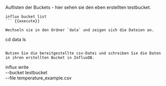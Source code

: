 Auflisten der Buckets - hier sehen sie den eben erstellten testbucket.

```
influx bucket list
``` {{execute}}

Wechseln sie in den Ordner `data` und zeigen sich die Dateien an.

```
cd data
ls
```{{execute}}

Nutzen Sie die bereitgestellte csv-Datei und schreiben Sie die Daten in ihren erstellten Bucket in InfluxDB.

```
influx write \
  --bucket testbucket \
  --file temperature_example.csv
```{{execute}}
